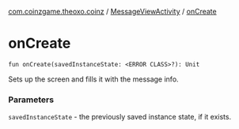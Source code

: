 [com.coinzgame.theoxo.coinz](../index.md) / [MessageViewActivity](index.md) / [onCreate](.)

# onCreate

`fun onCreate(savedInstanceState: <ERROR CLASS>?): Unit`

Sets up the screen and fills it with the message info.

### Parameters

`savedInstanceState` - the previously saved instance state, if it exists.
